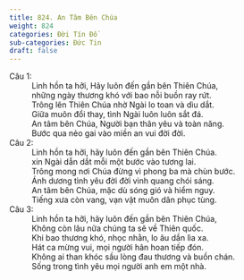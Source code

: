 ```yaml
---
title: 824. An Tâm Bên Chúa
weight: 824
categories: Đời Tín Đồ
sub-categories: Đức Tin
draft: false
---
```

<dl><dt>Câu 1:</dt><dd data-verse="1">Linh hồn ta hỡi, Hãy luôn đến gần bên Thiên Chúa, <br/>những ngày thương khó với bao nỗi buồn ray rứt. <br/>Trông lên Thiên Chúa nhờ Ngài lo toan và dìu dắt. <br/>Giữa muôn đổi thay, tình Ngài luôn luôn sắt đá. <br/>An tâm bên Chúa, Người bạn thân yêu và toàn năng. <br/>Bước qua nẻo gai vào miền an vui đời đời. </dd><dt>Câu 2:</dt><dd data-verse="2">Linh hồn ta hỡi, hãy luôn đến gần bên Thiên Chúa. <br/>xin Ngài dẫn dắt mỗi một bước vào tương lai. <br/>Trông mong nơi Chúa đừng vì phong ba mà chùn bước. <br/>Ánh dương tình yêu đời đời vinh quang chói sáng. <br/>An tâm bên Chúa, mặc dù sóng gió và hiểm nguy. <br/>Tiếng xưa còn vang, vạn vật muôn dân phục tùng. </dd><dt>Câu 3:</dt><dd data-verse="3">Linh hồn ta hỡi, hãy luôn đến gần bên Thiên Chúa, <br/>Không còn lâu nữa chúng ta sẽ về Thiên quốc. <br/>Khi bao thương khó, nhọc nhằn, lo âu dần lìa xa. <br/>Hát ca mừng vui, mọi người hân hoan tiếp đón. <br/>Không ai than khóc sầu lòng đau thương và buồn chán. <br/>Sống trong tình yêu mọi người anh em một nhà. </dd></dl>